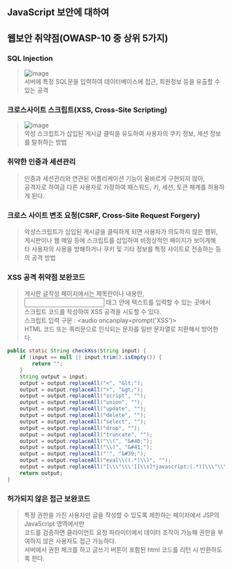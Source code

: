 ##  JavaScript 보안에 대하여

## 웹보안 취약점(OWASP-10 중 상위 5가지)

### SQL Injection
> ![image](https://github.com/jinjucha/jinjucha.github.io/assets/46393932/8c218130-8fb5-4bba-889b-61d8c8f4c86e) <br>
> 서버에 특정 SQL문을 입력하여 데이터베이스에 접근, 회원정보 등을 유출할 수 있는 공격

### 크로스사이트 스크립트(XSS, Cross-Site Scripting)
> ![image](https://github.com/jinjucha/jinjucha.github.io/assets/46393932/4ecf718f-8195-47ca-816b-abe7bdde6342) <br>
> 악성 스크립트가 삽입된 게시글 클릭을 유도하여 사용자의 쿠키 정보, 세션 정보를 탈취하는 방법

### 취약한 인증과 세션관리
> 인증과 세션관리와 연관된 어플리케이션 기능이 올바르게 구현되지 않아, <br>
> 공격자로 하여금 다른 사용자로 가장하여 패스워드, 키, 세션, 토큰 체계를 허용하게 된다.

### 크로스 사이트 변조 요청(CSRF, Cross-Site Request Forgery)
> 악성스크립트가 삽입된 게시글을 클릭하게 되면 사용자가 의도하지 않은 행위, <br>
> 게시판이나 웹 메일 등에 스크립트를 삽입하여 비정상적인 페이지가 보이게해 <br>
> 타 사용자의 사용을 방해하거나 쿠키 및 기타 정보를 특정 사이트로 전송하는 등의 공격 방법

### XSS 공격 취약점 보완코드
> 게시판 글작성 페이지에서는 제목란이나 내용란, <input/> 태그 안에 텍스트를 입력할 수 있는 곳에서 <br>
> 스크립트 코드를 작성하여 XSS 공격을 시도할 수 있다.<br>
> 스크립트 입력 구문 : <audio oncanplay=prompt('XSS')><source src="https://공격자.서버/test.wav" type="audio/wav"></audio> <br>
> HTML 코드 또는 쿼리문으로 인식되는 문자를 일반 문자열로 치환해서 방어한다.
```java
public static String checkXss(String input) {
    if (input == null || input.trim().isEmpty()) {
        return "";
    }
    String output = input;
    output = output.replaceAll("<", "&lt;");
    output = output.replaceAll(">", "&gt;");
    output = output.replaceAll("script", "");
    output = output.replaceAll("union", "");
    output = output.replaceAll("update", "");
    output = output.replaceAll("delete", "");
    output = output.replaceAll("select", "");
    output = output.replaceAll("drop", "");
    output = output.replaceAll("truncate", "");
    output = output.replaceAll("\\(", "&#40;");
    output = output.replaceAll("\\)", "&#41;");
    output = output.replaceAll("'", "&#39;");
    output = output.replaceAll("eval\\((.*)\\)", "");
    output = output.replaceAll("[\\\"\\\'][\\s]*javascript:(.*)[\\\"\\\']", "\"\"");
    return output;
}
```

### 허가되지 않은 접근 보완코드
> 특정 권한을 가진 사용자만 글을 작성할 수 있도록 제한하는 페이지에서 JSP의 JavaScript 영역에서만 <br>
> 코드를 검증하면 클라이언트 요청 파라미터에서 데이터 조작이 가능해 권한을 부여하지 않은 사용자도 접근 가능하다. <br>
> 서버에서 권한 체크를 하고 글쓰기 버튼이 포함된 html 코드를 리턴 시 반환하도록 한다.
>  
 
